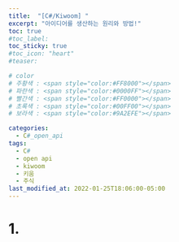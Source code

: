 ```yaml
---
title:  "[C#/Kiwoom] "
excerpt: "아이디어를 생산하는 원리와 방법!"
toc: true
#toc_label:
toc_sticky: true
#toc_icon: "heart"
#teaser: 

# color
# 주황색 : <span style="color:#FF8000"></span>
# 파란색 : <span style="color:#0000FF"></span>
# 빨간색 : <span style="color:#FF0000"></span>
# 초록색 : <span style="color:#00FF00"></span>
# 보라색 : <span style="color:#9A2EFE"></span>

categories:
  - C#_open_api
tags:
  - C#
  - open api
  - kiwoom
  - 키움
  - 주식
last_modified_at: 2022-01-25T18:06:00-05:00
---
```



# 1. 
